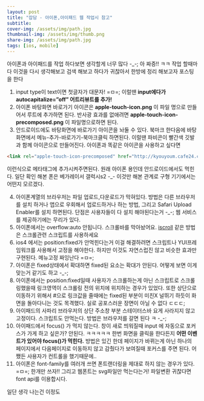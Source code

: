 ```yaml
---
layout: post
title: "잡담 - 아이폰,아이패드 웹 작업시 참고"
subtitle: 
cover-img: /assets/img/path.jpg
thumbnail-img: /assets/img/thumb.png
share-img: /assets/img/path.jpg
tags: [ios, mobile]
---
```

아이폰과 아이패드를 작업 하다보면 생각할게 너무 많다 -_-; 아 짜증!! ㅋㅋ 작업 할때마다 이것을 다시 생각해보고 검색 해보고 하다가 귀찮아서 한방에 정리 해보고자 포스팅을 한다

1. input type이 text이면 첫글자가 대문자! =ㅁ=;  이럴땐 <strong class="impt">input에다가<br>
autocapitalize=”off” 어트리뷰트를 추가!</strong>
2. 아이폰 바탕화면 바로가기 아이콘은 <strong class="impt">apple-touch-icon.png</strong> 이 파일 명으로 만들어서 루트에 추가하면 된다. 반사광 효과를 없애려면 <strong class="impt">apple-touch-icon-precomposed.png</strong> 이 파일명으로하면 된다. 
3. 안드로이드에도 바탕화면에 바로가기 아이콘을 놔둘 수 있다. 북마크 한다음에 바탕화면에서 메뉴-추가-바로가기-북마크클릭 하면된다. 이럴땐 파비콘이 빨간색 깃발과 함께 아이콘으로 만들어진다. 아이폰과 똑같은 아이콘을 사용하고 싶다면 

```html
<link rel="apple-touch-icon-precomposed" href="http://kyouyoum.cafe24.com/apple-touch-icon.png" />
```

이런식으로 메타태그에 추가시켜주면된다. 원래 아이폰 용인데 안드로이드에서도 먹힌다. 일단 확인 해본 폰은 베가레이서 갤럭시s2 -_- 이것만 해본 관계로 구형 기기에서는 어떤지 모르겠다.

4. 아이폰계열의 브라우저는 파일 업로드,다운로드가 막혀있다. 방법은 다른 브라우저를 설치 하거나 앱으로 우회해서 업로드하거나 하는 방법, 그리고 Safari Upload Enabler를 설치 하면된다. 단점은 사용자들이 다 설치 해야된다는거 -_-; 웹 서비스를 제공하기에는 무리가 있다.
5. 아이폰에서는 overflow:auto 안됩니다. 스크롤바를 막아놨어요.  <a href="http://cubiq.org/iscroll" target="_blank" title="새창">iscroll</a> 같은 방법은 스크롤관련 스크립트를 사용하세요
6. ios4 에서는 position:fixed가 안먹힌다는거 이걸 해결하려면 스크립트나 YUI프레임워크를 사용해서 고정을 해야한다. 하지만 이것도 자연스럽진 않고 비슷한 효과만 구현된다. 메뉴고정 짜잉난다 =ㅁ=; 
7. 아이폰은 fixed상태에서 확대하면 fixed된 요소는 확대가 안된다. 어떻게 보면 이게 맞는거 같기도 하고 -_-;
8. 아이폰에서는 position:fixed일때 사용자가 스크롤하는게 아닌 스크립트로 스크롤링했을때 링크영역이 스크롤링 전의 위치에 위치하는 경우가 있었다. 또한 상단으로 이동하기 위해서 #으로 링크값을 줄때에는 fixed된 부분이 미친X 널뛰기 하듯이 화면을 돌아다니는 것도 목격했다. 실로 공포스러운 장면이 아닐 수 없다 ㄷㄷㄷ;
9. 아이패드의 사파리 브라우저의 상단 주소창 부분 스테이터스바 요게 사라지지 않고 고정이다. 스크립트도 안먹는다. 방법은 브라우저를 갈면 된다 ㅋ -_-;
10. 아이패드에서 focus() 가 먹지 않는다. 창이 새로 띄워질때 input 에 자동으로 포커스가 가게 하고 싶은가? 안된다. ㅋㅋㅋㅋㅋ 한번 화면을 클릭을 한다든지 <strong class="impt">어떤 이벤트가 있어야 focus()가 먹힌다.</strong> 방법은 있긴 한데 페이지가 바뀌는게 아닌 하나의 페이지에서 다음페이지로 이동하지 않고 감췄다가 보여질때 포커스를 주면 된다. 어쨌든 사용자가 컨트롤을 했기때문에..
11. 아이폰은 font-family를 여러개 쓰면 폰트랜더링을 제대로 하지 않는 경우가 있다. =ㅁ=; 한개만 쓰자!! 그리고 웹폰트는 svg파일만 먹는다는거! 파일변환 귀찮다면 font api를 이용합시다.

일단 생각 나는건 이정도